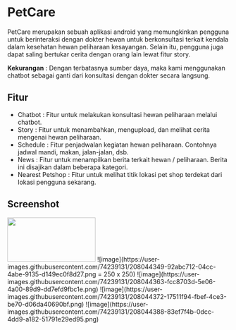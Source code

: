 # PetCare

PetCare merupakan sebuah aplikasi android yang memungkinkan pengguna untuk berinteraksi dengan dokter hewan untuk berkonsultasi terkait kendala dalam kesehatan hewan peliharaan kesayangan. Selain itu, pengguna juga dapat saling bertukar cerita dengan orang lain lewat fitur story. 

**Kekurangan** : Dengan terbatasnya sumber daya, maka kami menggunakan chatbot sebagai ganti dari konsultasi dengan dokter secara langsung. 

## Fitur 
* Chatbot   : Fitur untuk melakukan konsultasi hewan peliharaan melalui chatbot.
* Story     : Fitur untuk menambahkan, mengupload, dan melihat cerita mengenai hewan peliharaan. 
* Schedule  : Fitur penjadwalan kegiatan hewan peliharaan. Contohnya jadwal mandi, makan, jalan-jalan, dsb. 
* News      : Fitur untuk menampilkan berita terkait hewan / peliharaan. Berita ini disajikan dalam beberapa kategori.
* Nearest Petshop : Fitur untuk melihat titik lokasi pet shop terdekat dari lokasi pengguna sekarang. 

## Screenshot

<img src="https://user-images.githubusercontent.com/74239131/208044349-92abc712-04cc-4abe-9135-d149ec0f8d27.png" width="200" height="100"/>
![image](https://user-images.githubusercontent.com/74239131/208044349-92abc712-04cc-4abe-9135-d149ec0f8d27.png = 250 x 250)
![image](https://user-images.githubusercontent.com/74239131/208044363-fcc8703d-5e06-4a00-89d9-dd7efd9fbc1e.png)
![image](https://user-images.githubusercontent.com/74239131/208044372-17511f94-fbef-4ce3-be70-d06da40690bf.png)
![image](https://user-images.githubusercontent.com/74239131/208044388-83ef7f4b-0dcc-4dd9-a182-51791e29ed95.png)
